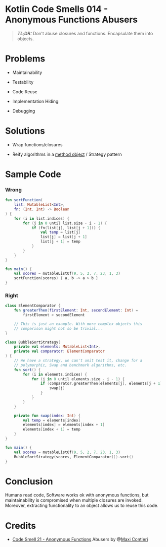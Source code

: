 # Kotlin Code Smells 014 - Anonymous Functions Abusers

> ***TL;DR:*** Don't abuse closures and functions. Encapsulate them into objects.

# **Problems**

*   Maintainability
    

*   Testability
    
*   Code Reuse
    
*   Implementation Hiding
    
*   Debugging
    

# Solutions

*   Wrap functions/closures
    
*   Reify algorithms in a [method object](https://maximilianocontieri.com/refactoring-010-extract-method-object) / Strategy pattern
    

# Sample Code

### Wrong

```kotlin
fun sortFunction(
    list: MutableList<Int>,
    fn: (Int, Int) -> Boolean
) {
    for (i in list.indices) {
        for (j in 0 until list.size - i - 1) {
            if (fn(list[j], list[j + 1])) {
                val temp = list[j]
                list[j] = list[j + 1]
                list[j + 1] = temp
            }
        }
    }
}

fun main() {
    val scores = mutableListOf(9, 5, 2, 7, 23, 1, 3)
    sortFunction(scores) { a, b -> a > b }
}
```

### Right

```kotlin
class ElementComparator {
    fun greaterThen(firstElement: Int, secondElement: Int) =
        firstElement > secondElement

    // This is just an example. With more complex objects this
    // comparison might not so be trivial...
}

class BubbleSortStrategy(
    private val elements: MutableList<Int>,
    private val comparator: ElementComparator
) {
    // We have a strategy, we can't unit test it, change for a
    // polymorphic, Swap and benchmark algorithms, etc.
    fun sort() {
        for (i in elements.indices) {
            for (j in 0 until elements.size - i - 1) {
                if (comparator.greaterThen(elements[j], elements[j + 1])) {
                    swap(j)
                }
            }
        }
    }

    private fun swap(index: Int) {
        val temp = elements[index]
        elements[index] = elements[index + 1]
        elements[index + 1] = temp
    }
}

fun main() {
    val scores = mutableListOf(9, 5, 2, 7, 23, 1, 3)
    BubbleSortStrategy(scores, ElementComparator()).sort()
}
```

# Conclusion

Humans read code, Software works ok with anonymous functions, but maintainability is compromised when multiple closures are invoked. Moreover, extracting functionality to an object allows us to reuse this code.

# Credits

*   [Code Smell 21 - Anonymous Functions](https://maximilianocontieri.com/code-smell-21-anonymous-functions-abusers) Abusers by @[Maxi Contieri](@mcsee)